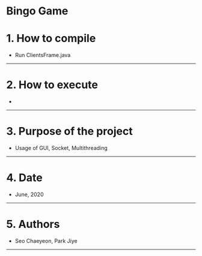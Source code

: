 Bingo Game
======================

# 1. How to compile
- Run ClientsFrame.java

****
# 2. How to execute
- 


****
# 3. Purpose of the project
- Usage of GUI, Socket, Multithreading

****
# 4. Date
- June, 2020

****
# 5. Authors
- Seo Chaeyeon, Park Jiye

*****
